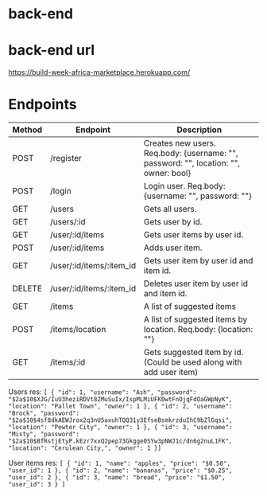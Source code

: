 # back-end

# back-end url

https://build-week-africa-marketplace.herokuapp.com/

# Endpoints

| Method | Endpoint                     | Description                                                                                                                                                                 |
| ------ | ---------------------------- | -------------------------------------------------------------------------------------------|
| POST   | /register                    |  Creates new users. Req.body: {username: "", password: "", location: "", owner: bool}      |
| POST   | /login                       |  Login user. Req.body: {username: "", password: ""}                                        |
| GET    | /users                       |  Gets all users.                                                                           |
| GET    | /users/:id                   |  Gets user by id.                                                                          |
| GET    | /user/:id/items              |  Gets user items by user id.                                                               |
| POST   | /user/:id/items              |  Adds user item.                                                                           |
| GET    | /user/:id/items/:item_id     |  Gets user item by user id and item id.                                                    |
| DELETE | /user/:id/items/:item_id     |  Deletes user item by user id and item id.                                                 |
| GET    | /items                       |  A list of suggested items                                                                 |
| POST   | /items/location              |  A list of suggested items by location.  Req.body: {location: ""}                          |
| GET    | /items/:id                   |  Gets suggested item by id. (Could be used along with add user item)                       |

Users res:
  `[
    {
      "id": 1,
      "username": "Ash",
      "password": "$2a$10$XJG/IuU3heziRDVt82MuSuIx/IspMLMiUFK0wtFnOjqFdOaGWpNyK",
      "location": "Pallet Town",
      "owner": 1
    },
    {
      "id": 2,
      "username": "Brock",
      "password": "$2a$10$4sf8dkAEWJrox2q3nU5axuhTQQ31y3EfseBsmkrzduIhC9bZlGqsi",
      "location": "Pewter City",
      "owner": 1
    },
    {
      "id": 3,
      "username": "Misty",
      "password": "$2a$10$BfRstjEtyP.kEzr7xxQ2pep73Gkgge0SYw3pNWJ1c/dn6g2nuL1FK",
      "location": "Cerulean City,",
      "owner": 1
    }]`

User items res:
      `[
        {
          "id": 1,
          "name": "apples",
          "price": "$0.50",
          "user_id": 1
        },
        {
          "id": 2,
          "name": "bananas",
          "price": "$0.25",
          "user_id": 2
        },
        {
          "id": 3,
          "name": "bread",
          "price": "$1.50",
          "user_id": 3
        }
      ]`

